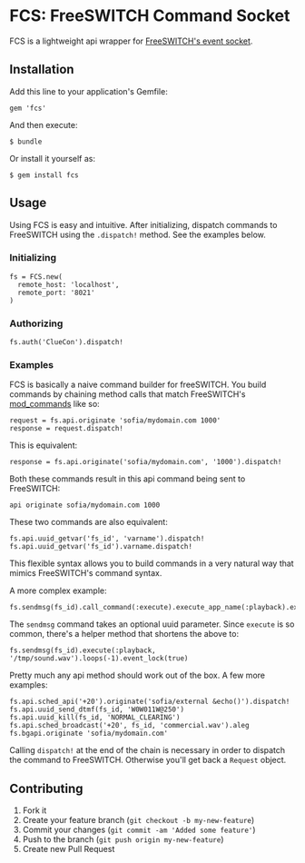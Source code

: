 # FCS: FreeSWITCH Command Socket

FCS is a lightweight api wrapper for [FreeSWITCH's event socket][event_socket].

## Installation

Add this line to your application's Gemfile:

    gem 'fcs'

And then execute:

    $ bundle

Or install it yourself as:

    $ gem install fcs

## Usage

Using FCS is easy and intuitive. After initializing, dispatch commands to
FreeSWITCH using the `.dispatch!` method. See the examples below.

### Initializing

    fs = FCS.new(
      remote_host: 'localhost',
      remote_port: '8021'
    )

### Authorizing

    fs.auth('ClueCon').dispatch!

### Examples

FCS is basically a naive command builder for freeSWITCH. You build commands by
chaining method calls that match FreeSWITCH's [mod_commands][mod_commands] like
so:

    request = fs.api.originate 'sofia/mydomain.com 1000'
    response = request.dispatch!

This is equivalent:

    response = fs.api.originate('sofia/mydomain.com', '1000').dispatch!

Both these commands result in this api command being sent to FreeSWITCH:

    api originate sofia/mydomain.com 1000

These two commands are also equivalent:

    fs.api.uuid_getvar('fs_id', 'varname').dispatch!
    fs.api.uuid_getvar('fs_id').varname.dispatch!

This flexible syntax allows you to build commands in a very natural way that
mimics FreeSWITCH's command syntax.

A more complex example:

    fs.sendmsg(fs_id).call_command(:execute).execute_app_name(:playback).execute_app_arg('/tmp/sound.wav').loops(-1).event_lock(true)

The `sendmsg` command takes an optional uuid parameter. Since `execute` is so
common, there's a helper method that shortens the above to:

    fs.sendmsg(fs_id).execute(:playback, '/tmp/sound.wav').loops(-1).event_lock(true)

Pretty much any api method should work out of the box. A few more examples:

    fs.api.sched_api('+20').originate('sofia/external &echo()').dispatch!
    fs.api.uuid_send_dtmf(fs_id, 'W0W011W@250')
    fs.api.uuid_kill(fs_id, 'NORMAL_CLEARING')
    fs.api.sched_broadcast('+20', fs_id, 'commercial.wav').aleg
    fs.bgapi.originate 'sofia/mydomain.com'    

Calling `dispatch!` at the end of the chain is necessary in order to dispatch
the command to FreeSWITCH. Otherwise you'll get back a `Request` object. 

## Contributing

1. Fork it
2. Create your feature branch (`git checkout -b my-new-feature`)
3. Commit your changes (`git commit -am 'Added some feature'`)
4. Push to the branch (`git push origin my-new-feature`)
5. Create new Pull Request


[event_socket]: http://wiki.freeswitch.org/wiki/Event_Socket
[mod_commands]: http://wiki.freeswitch.org/wiki/Mod_commands

